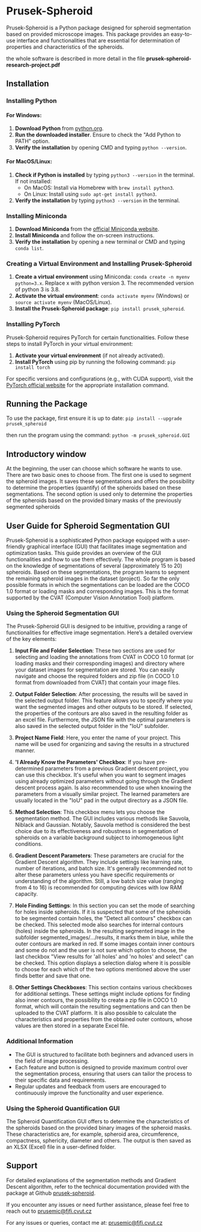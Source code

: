 # Prusek-Spheroid

Prusek-Spheroid is a Python package designed for spheroid segmentation based on provided microscope images. This package provides an easy-to-use interface and functionalities that are essential for determination of properties and characteristics of the spheroids.

the whole software is described in more detail in the file **prusek-spheroid-research-project.pdf**

## Installation

### Installing Python

#### For Windows:

1. **Download Python** from [python.org](https://python.org).
2. **Run the downloaded installer**. Ensure to check the "Add Python to PATH" option.
3. **Verify the installation** by opening CMD and typing `python --version`.

#### For MacOS/Linux:

1. **Check if Python is installed** by typing `python3 --version` in the terminal. If not installed:
   - On MacOS: Install via Homebrew with `brew install python3`.
   - On Linux: Install using `sudo apt-get install python3`.
2. **Verify the installation** by typing `python3 --version` in the terminal.

### Installing Miniconda

1. **Download Miniconda** from the [official Miniconda website](https://docs.conda.io/en/latest/miniconda.html).
2. **Install Miniconda** and follow the on-screen instructions.
3. **Verify the installation** by opening a new terminal or CMD and typing `conda list`.

### Creating a Virtual Environment and Installing Prusek-Spheroid

1. **Create a virtual environment** using Miniconda: `conda create -n myenv python=3.x`. Replace x with python version 3. The recommended version of python 3 is 3.8.
2. **Activate the virtual environment**: `conda activate myenv` (Windows) or `source activate myenv` (MacOS/Linux).
3. **Install the Prusek-Spheroid package**: `pip install prusek_spheroid`.

### Installing PyTorch

Prusek-Spheroid requires PyTorch for certain functionalities. Follow these steps to install PyTorch in your virtual environment:

1. **Activate your virtual environment** (if not already activated).
2. **Install PyTorch** using pip by running the following command: `pip install torch`

For specific versions and configurations (e.g., with CUDA support), visit the [PyTorch official website](https://pytorch.org/get-started/locally/) for the appropriate installation command.


## Running the Package

To use the package, first ensure it is up to date: `pip install --upgrade prusek_spheroid`

then run the program using the command: `python -m prusek_spheroid.GUI`

## Introductory window
At the beginning, the user can choose which software he wants to use. There are two basic ones to choose from. The first one is used to segment the spheroid images. It saves these segmentations and offers the possibility to determine the properties (quantify) of the spheroids based on these segmentations. The second option is used only to determine the properties of the spheroids based on the provided binary masks of the previously segmented spheroids

## User Guide for Spheroid Segmentation GUI

Prusek-Spheroid is a sophisticated Python package equipped with a user-friendly graphical interface (GUI) that facilitates image segmentation and optimization tasks. This guide provides an overview of the GUI functionalities and how to use them effectively. The whole program is based on the knowledge of segmentations of several (approximately 15 to 20) spheroids. Based on these segmentations, the program learns to segment the remaining spheroid images in the dataset (project). So far the only possible formats in which the segmentations can be loaded are the COCO 1.0 format or loading masks and corresponding images. This is the format supported by the CVAT (Computer Vision Annotation Tool) platform.

### Using the Spheroid Segmentation GUI

The Prusek-Spheroid GUI is designed to be intuitive, providing a range of functionalities for effective image segmentation. Here’s a detailed overview of the key elements:

1. **Input File and Folder Selection**: These two sections are used for selecting and loading the annotations from CVAT in COCO 1.0 format (or loading masks and their corresponding images) and directory where your dataset images for segmentation are stored. You can easily navigate and choose the required folders and zip file (in COCO 1.0 format from downloaded from CVAT) that contain your image files.

2. **Output Folder Selection**: After processing, the results will be saved in the selected output folder. This feature allows you to specify where you want the segmented images and other outputs to be stored. If selected, the properties of the contours are also saved in the resulting folder as an excel file. Furthermore, the JSON file with the optimal parameters is also saved in the selected output folder in the "IoU" subfolder.

3. **Project Name Field**: Here, you enter the name of your project. This name will be used for organizing and saving the results in a structured manner.

4. **'I Already Know the Parameters' Checkbox**: If you have pre-determined parameters from a previous Gradient descent project, you can use this checkbox. It's useful when you want to segment images using already optimized parameters without going through the Gradient descent process again. Is also recommended to use when knowing the parameters from a visually similar project. The learned parameters are usually located in the "IoU" pad in the output directory as a JSON file.

5. **Method Selection**: This checkbox menu lets you choose the segmentation method. The GUI includes various methods like Sauvola, Niblack and Gaussian. Notably, Sauvola method is considered the best choice due to its effectiveness and robustness in segmentation of spheroids on a variable background subject to inhomogeneous light conditions.

6. **Gradient Descent Parameters**: These parameters are crucial for the Gradient Descent algorithm. They include settings like learning rate, number of iterations, and batch size. It's generally recommended not to alter these parameters unless you have specific requirements or understanding of the algorithm. Still, a low batch size value (ranging from 4 to 16) is recommended for computing devices with low RAM capacity.

7. **Hole Finding Settings**: In this section you can set the mode of searching for holes inside spheroids. If it is suspected that some of the spheroids to be segmented contain holes, the "Detect all contours" checkbox can be checked. This selected mode also searches for internal contours (holes) inside the spheroids. In the resulting segmented image in the subfolder segmented_images/.../results, it marks them in blue, while the outer contours are marked in red. If some images contain inner contours and some do not and the user is not sure which option to choose, the last checkbox "View results for 'all holes' and 'no holes' and select" can be checked. This option displays a selection dialog where it is possible to choose for each which of the two options mentioned above the user finds better and save that one.

8. **Other Settings Checkboxes**: This section contains various checkboxes for additional settings. These settings might include options for finding also inner contours, the possibility to create a zip file in COCO 1.0 format, which will contain the resulting segmentations and can then be uploaded to the CVAT platform. It is also possible to calculate the characteristics and properties from the obtained outer contours, whose values are then stored in a separate Excel file.

### Additional Information

- The GUI is structured to facilitate both beginners and advanced users in the field of image processing.
- Each feature and button is designed to provide maximum control over the segmentation process, ensuring that users can tailor the process to their specific data and requirements.
- Regular updates and feedback from users are encouraged to continuously improve the functionality and user experience.

### Using the Spheroid Quantification GUI

The Spheroid Quantification GUI offers to determine the characteristics of the spheroids based on the provided binary images of the spheroid masks. These characteristics are, for example, spheroid area, circumference, compactness, sphericity, diameter and others. The output is then saved as an XLSX (Excel) file in a user-defined folder.

## Support 

For detailed explanations of the segmentation methods and Gradient Descent algorithm, refer to the technical documentation provided with the package at Github [prusek-spheroid](https://github.com/michalprusek/prusek-spheroid).

If you encounter any issues or need further assistance, please feel free to reach out to prusemic@fjfi.cvut.cz

For any issues or queries, contact me at: prusemic@fjfi.cvut.cz
